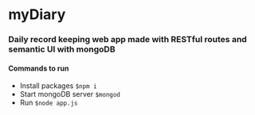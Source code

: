# myDiary
### Daily record keeping web app made with RESTful routes and semantic UI with mongoDB
#### Commands to run
- Install packages `$npm i`
- Start mongoDB server  `$mongod`
- Run `$node app.js`

